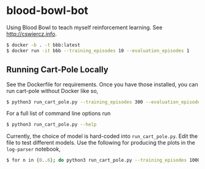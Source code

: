 # blood-bowl-bot

Using Blood Bowl to teach myself reinforcement learning. See http://cswiercz.info.

```bash
$ docker -b . -t bbb:latest
$ docker run -it bbb --training_episodes 10 --evaluation_episodes 1
```

## Running Cart-Pole Locally

See the Dockerfile for requirements. Once you have those installed, you can run
cart-pole without Docker like so,

```bash
$ python3 run_cart_pole.py --training_episodes 300 --evaluation_episodes 10 --with_render
```

For a full list of command line options run

```bash
$ python3 run_cart_pole.py --help
```

Currently, the choice of model is hard-coded into `run_cart_pole.py`. Edit the
file to test different models. Use the following for producing the plots in the
`log-parser` notebook,

```bash
$ for n in {0..6}; do python3 run_cart_pole.py --training_episodes 1000 --evaluation_episodes 0 --logfile ./logs/cart-pole-dueling-dqn-$n.log ; done;
```
